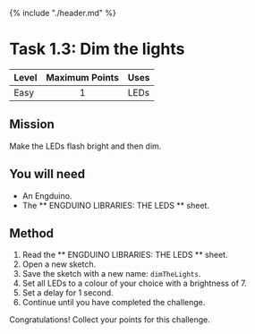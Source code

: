 {% include "./header.md" %}


# Task 1.3: Dim the lights 

| Level| Maximum Points | Uses |
| ------ |:------:|------|
| Easy | 1 | LEDs |

## Mission

Make the LEDs flash bright and then dim. 

## You will need
* An Engduino.
* The ** ENGDUINO LIBRARIES: THE LEDS ** sheet.

## Method
1. Read the ** ENGDUINO LIBRARIES: THE LEDS ** sheet.
2. Open a new sketch.
3. Save the sketch with a new name: ```dimTheLights```.
4. Set all LEDs to a colour of your choice with a brightness of 7.  
5. Set a delay for 1 second.
6. Continue until you have completed the challenge.



Congratulations! Collect your points for this challenge.

<!---
{% include "./rae.md" %}
-->
